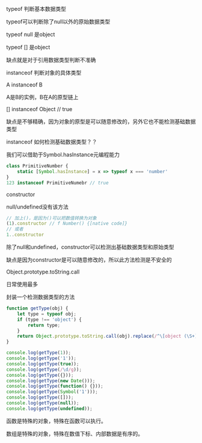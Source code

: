 typeof 判断基本数据类型

typeof可以判断除了null以外的原始数据类型

typeof null 是object

typeof [] 是object

缺点就是对于引用数据类型判断不准确



instanceof 判断对象的具体类型

A instanceof B

A是B的实例，B在A的原型链上

[] instanceof Object // true

缺点是不够精确，因为对象的原型是可以随意修改的，另外它也不能检测基础数据类型

instanceof 如何检测基础数据类型？？

我们可以借助于Symbol.hasInstance元编程能力

```js
class PrimitiveNumber {
    static [Symbol.hasInstance] = x => typeof x === 'number'
}
123 instanceof PrimitiveNumebr // true
```



constructor

null/undefined没有该方法

```js
// 加上()，是因为()可以把数值转换为对象
(1).constructor // f Number() {[native code]}
// 或者
1..constructor
```

除了null和undefined，constructor可以检测出基础数据类型和原始类型

缺点是因为constructor是可以随意修改的，所以此方法检测是不安全的



Object.prototype.toString.call

日常使用最多



封装一个检测数据类型的方法

```js
function getType(obj) {
    let type = typeof obj;
    if (type !== 'object') {
        return type;
    }
    return Object.prototype.toString.call(obj).replace(/^\[object (\S+)\]$/, '$1').toLowerCase();
}

console.log(getType(1));
console.log(getType('1'));
console.log(getType(true));
console.log(getType(/\d/g));
console.log(getType({}));
console.log(getType(new Date()));
console.log(getType(function() {}));
console.log(getType(Symbol('1')));
console.log(getType([]));
console.log(getType(null));
console.log(getType(undefined));
```



函数是特殊的对象，特殊在函数可以执行。

数组是特殊的对象，特殊在数值下标、内部数据是有序的。


